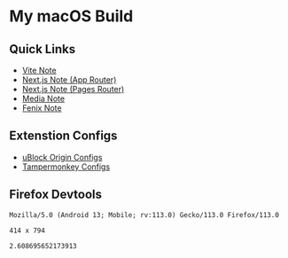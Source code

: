 # My macOS Build

## Quick Links

- [Vite Note](NOTE_VITEJS.md)
- [Next.js Note (App Router)](NOTE_NEXTJS_APP.md)
- [Next.js Note (Pages Router)](NOTE_NEXTJS_PAGES.md)
- [Media Note](NOTE_MEDIA.md)
- [Fenix Note](NOTE_FENIX.md)

## Extenstion Configs

- <a href="https://raw.githubusercontent.com/Florencea/my-macos-build/main/configs/ubo-config.txt" download="ubo-config.txt">uBlock Origin Configs</a>
- <a href="https://github.com/Florencea/my-macos-build/raw/main/configs/userscript.zip" download="userscript.zip">Tampermonkey Configs</a>

## Firefox Devtools

```text
Mozilla/5.0 (Android 13; Mobile; rv:113.0) Gecko/113.0 Firefox/113.0
```

```text
414 x 794
```

```text
2.608695652173913
```
